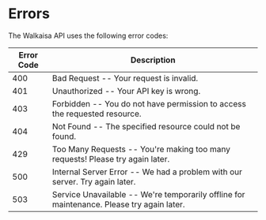 # Errors

The Walkaisa API uses the following error codes:

| Error Code | Description                                                                               |
| ---------- | ----------------------------------------------------------------------------------------- |
| 400        | Bad Request -- Your request is invalid.                                                   |
| 401        | Unauthorized -- Your API key is wrong.                                                    |
| 403        | Forbidden -- You do not have permission to access the requested resource.                 |
| 404        | Not Found -- The specified resource could not be found.                                   |
| 429        | Too Many Requests -- You're making too many requests! Please try again later.             |
| 500        | Internal Server Error -- We had a problem with our server. Try again later.               |
| 503        | Service Unavailable -- We're temporarily offline for maintenance. Please try again later. |
